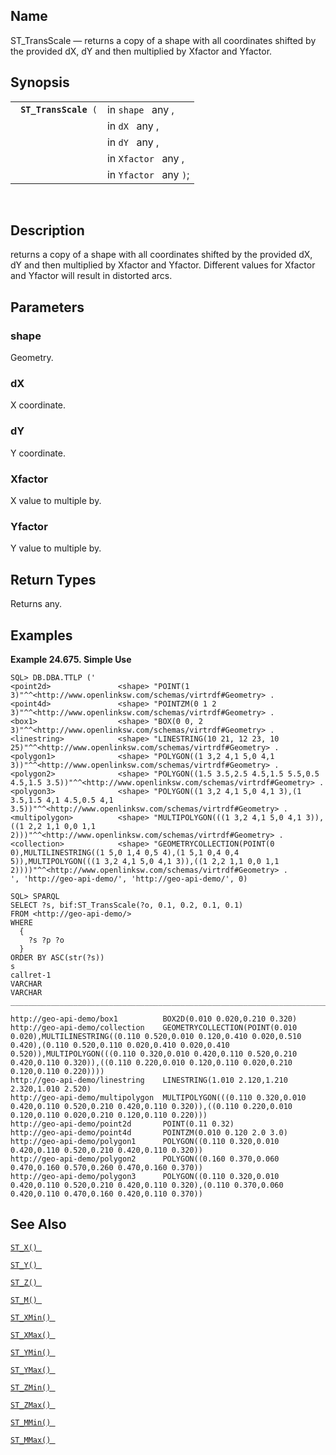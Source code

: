 <div id="fn_st_transscale" class="refentry">

<div class="titlepage">

</div>

<div class="refnamediv">

## Name

ST_TransScale — returns a copy of a shape with all coordinates shifted
by the provided dX, dY and then multiplied by Xfactor and Yfactor.

</div>

<div class="refsynopsisdiv">

## Synopsis

<div id="fsyn_st_transscale" class="funcsynopsis">

|                            |                        |
|----------------------------|------------------------|
| ` `**`ST_TransScale`**` (` | in `shape ` any ,      |
|                            | in `dX ` any ,         |
|                            | in `dY ` any ,         |
|                            | in `Xfactor ` any ,    |
|                            | in `Yfactor ` any `)`; |

<div class="funcprototype-spacer">

 

</div>

</div>

</div>

<div id="desc_st_transscale" class="refsect1">

## Description

returns a copy of a shape with all coordinates shifted by the provided
dX, dY and then multiplied by Xfactor and Yfactor. Different values for
Xfactor and Yfactor will result in distorted arcs.

</div>

<div id="params_st_transscale" class="refsect1">

## Parameters

<div id="id132145" class="refsect2">

### shape

Geometry.

</div>

<div id="id132148" class="refsect2">

### dX

X coordinate.

</div>

<div id="id132151" class="refsect2">

### dY

Y coordinate.

</div>

<div id="id132154" class="refsect2">

### Xfactor

X value to multiple by.

</div>

<div id="id132157" class="refsect2">

### Yfactor

Y value to multiple by.

</div>

</div>

<div id="ret_st_transscale" class="refsect1">

## Return Types

Returns any.

</div>

<div id="examples_st_transscale" class="refsect1">

## Examples

<div id="ex_st_transscale" class="example">

**Example 24.675. Simple Use**

<div class="example-contents">

``` screen
SQL> DB.DBA.TTLP ('
<point2d>               <shape> "POINT(1 3)"^^<http://www.openlinksw.com/schemas/virtrdf#Geometry> .
<point4d>               <shape> "POINTZM(0 1 2 3)"^^<http://www.openlinksw.com/schemas/virtrdf#Geometry> .
<box1>                  <shape> "BOX(0 0, 2 3)"^^<http://www.openlinksw.com/schemas/virtrdf#Geometry> .
<linestring>            <shape> "LINESTRING(10 21, 12 23, 10 25)"^^<http://www.openlinksw.com/schemas/virtrdf#Geometry> .
<polygon1>              <shape> "POLYGON((1 3,2 4,1 5,0 4,1 3))"^^<http://www.openlinksw.com/schemas/virtrdf#Geometry> .
<polygon2>              <shape> "POLYGON((1.5 3.5,2.5 4.5,1.5 5.5,0.5 4.5,1.5 3.5))"^^<http://www.openlinksw.com/schemas/virtrdf#Geometry> .
<polygon3>              <shape> "POLYGON((1 3,2 4,1 5,0 4,1 3),(1 3.5,1.5 4,1 4.5,0.5 4,1 3.5))"^^<http://www.openlinksw.com/schemas/virtrdf#Geometry> .
<multipolygon>          <shape> "MULTIPOLYGON(((1 3,2 4,1 5,0 4,1 3)),((1 2,2 1,1 0,0 1,1 2)))"^^<http://www.openlinksw.com/schemas/virtrdf#Geometry> .
<collection>            <shape> "GEOMETRYCOLLECTION(POINT(0 0),MULTILINESTRING((1 5,0 1,4 0,5 4),(1 5,1 0,4 0,4 5)),MULTIPOLYGON(((1 3,2 4,1 5,0 4,1 3)),((1 2,2 1,1 0,0 1,1 2))))"^^<http://www.openlinksw.com/schemas/virtrdf#Geometry> .
', 'http://geo-api-demo/', 'http://geo-api-demo/', 0)

SQL> SPARQL
SELECT ?s, bif:ST_TransScale(?o, 0.1, 0.2, 0.1, 0.1)
FROM <http://geo-api-demo/>
WHERE
  {
    ?s ?p ?o
  }
ORDER BY ASC(str(?s))
s                                                                                 callret-1
VARCHAR                                                                           VARCHAR
_______________________________________________________________________________

http://geo-api-demo/box1          BOX2D(0.010 0.020,0.210 0.320)
http://geo-api-demo/collection    GEOMETRYCOLLECTION(POINT(0.010 0.020),MULTILINESTRING((0.110 0.520,0.010 0.120,0.410 0.020,0.510 0.420),(0.110 0.520,0.110 0.020,0.410 0.020,0.410 0.520)),MULTIPOLYGON(((0.110 0.320,0.010 0.420,0.110 0.520,0.210 0.420,0.110 0.320)),((0.110 0.220,0.010 0.120,0.110 0.020,0.210 0.120,0.110 0.220))))
http://geo-api-demo/linestring    LINESTRING(1.010 2.120,1.210 2.320,1.010 2.520)
http://geo-api-demo/multipolygon  MULTIPOLYGON(((0.110 0.320,0.010 0.420,0.110 0.520,0.210 0.420,0.110 0.320)),((0.110 0.220,0.010 0.120,0.110 0.020,0.210 0.120,0.110 0.220)))
http://geo-api-demo/point2d       POINT(0.11 0.32)
http://geo-api-demo/point4d       POINTZM(0.010 0.120 2.0 3.0)
http://geo-api-demo/polygon1      POLYGON((0.110 0.320,0.010 0.420,0.110 0.520,0.210 0.420,0.110 0.320))
http://geo-api-demo/polygon2      POLYGON((0.160 0.370,0.060 0.470,0.160 0.570,0.260 0.470,0.160 0.370))
http://geo-api-demo/polygon3      POLYGON((0.110 0.320,0.010 0.420,0.110 0.520,0.210 0.420,0.110 0.320),(0.110 0.370,0.060 0.420,0.110 0.470,0.160 0.420,0.110 0.370))
```

</div>

</div>

  

</div>

<div id="seealso_st_transscale" class="refsect1">

## See Also

<a href="fn_st_x.html" class="link" title="st_x"><code
class="function">ST_X() </code></a>

<a href="fn_st_y.html" class="link" title="st_y"><code
class="function">ST_Y() </code></a>

<a href="fn_st_z.html" class="link" title="ST_Z"><code
class="function">ST_Z() </code></a>

<a href="fn_st_m.html" class="link" title="ST_M"><code
class="function">ST_M() </code></a>

<a href="fn_st_xmin.html" class="link" title="ST_XMin"><code
class="function">ST_XMin() </code></a>

<a href="fn_st_xmax.html" class="link" title="ST_XMax"><code
class="function">ST_XMax() </code></a>

<a href="fn_st_ymin.html" class="link" title="ST_YMin"><code
class="function">ST_YMin() </code></a>

<a href="fn_st_ymax.html" class="link" title="ST_YMax"><code
class="function">ST_YMax() </code></a>

<a href="fn_st_zmin.html" class="link" title="ST_ZMin"><code
class="function">ST_ZMin() </code></a>

<a href="fn_st_zmax.html" class="link" title="ST_ZMax"><code
class="function">ST_ZMax() </code></a>

<a href="fn_st_mmin.html" class="link" title="ST_MMin"><code
class="function">ST_MMin() </code></a>

<a href="fn_st_mmax.html" class="link" title="ST_MMax"><code
class="function">ST_MMax() </code></a>

</div>

</div>
